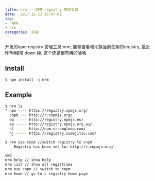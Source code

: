 ```yaml
---
title: nrm -- NPM registry 管理工具
data:  2017-12-13 16:07:01
tag:
-  NPM
- nrm
categories: 前端
---
```


开发的npm registry 管理工具 nrm,  能够查看和切换当前使用的registry, 最近NPM经常 down 掉, 这个还是很有用的哈哈

## Install

```bash
$ npm install -g nrm
```

## Example

```bash
$ nrm ls
* npm ---- https://registry.npmjs.org/
  cnpm --- http://r.cnpmjs.org/
  eu ----- http://registry.npmjs.eu/
  au ----- http://registry.npmjs.org.au/
  sl ----- http://npm.strongloop.com/
  nj ----- https://registry.nodejitsu.com/
```

```bash
$ nrm use cnpm //switch registry to cnpm
	Registry has been set to: http://r.cnpmjs.org/
```

```bash
cmd
nrm help // show help
nrm list // show all registries
nrm use cnpm // switch to cnpm
nrm home // go to a registry home page
```

